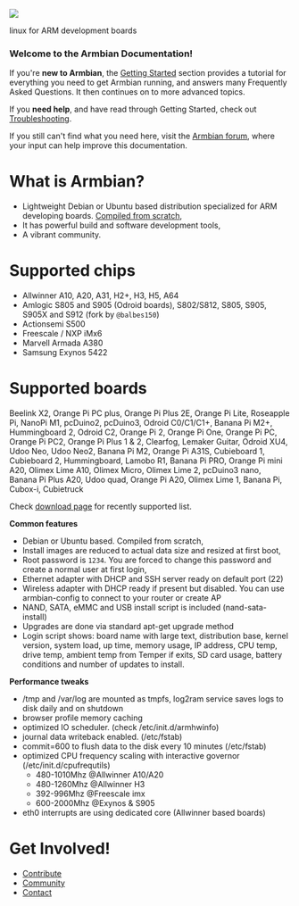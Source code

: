 [![](http://www.armbian.com/wp-content/uploads/2016/06/logo_middle.png)](http://www.armbian.com)

linux for ARM development boards

<h3>Welcome to the Armbian Documentation!</h3>

If you're **new to Armbian**, the [Getting Started](User-Guide_Getting-Started.md) section 
provides a tutorial for everything you need to get Armbian running,
and answers many Frequently Asked Questions.
It then continues on to more advanced topics.

If you **need help**, and have read through Getting Started, check out [Troubleshooting](User-Guide_Advanced-Features.md#how-to-troubleshoot).

If you still can't find what you need here, visit the [Armbian forum](http://forum.armbian.com/), where your input can help improve this documentation.

# What is Armbian? #

- Lightweight Debian or Ubuntu based distribution specialized for ARM developing boards. [Compiled from scratch](https://github.com/igorpecovnik/lib),
- It has powerful build and software development tools,
- A vibrant community.

# Supported chips

- Allwinner A10, A20, A31, H2+, H3, H5, A64
- Amlogic S805 and S905 (Odroid boards), S802/S812, S805, S905, S905X and S912 (fork by `@balbes150`)
- Actionsemi S500
- Freescale / NXP iMx6
- Marvell Armada A380
- Samsung Exynos 5422

# Supported boards

Beelink X2, Orange Pi PC plus, Orange Pi Plus 2E, Orange Pi Lite, Roseapple Pi, NanoPi M1, pcDuino2, pcDuino3, Odroid C0/C1/C1+, Banana Pi M2+, Hummingboard 2, Odroid C2, Orange Pi 2, Orange Pi One, Orange Pi PC, Orange Pi PC2, Orange Pi Plus 1 & 2, Clearfog, Lemaker Guitar, Odroid XU4, Udoo Neo, Udoo Neo2, Banana Pi M2, Orange Pi A31S, Cubieboard 1, Cubieboard 2, Hummingboard, Lamobo R1, Banana Pi PRO, Orange Pi mini A20, Olimex Lime A10, Olimex Micro, Olimex Lime 2, pcDuino3 nano, Banana Pi Plus A20, Udoo quad, Orange Pi A20, Olimex Lime 1, Banana Pi, Cubox-i, Cubietruck

Check [download page](http://www.armbian.com/download/) for recently supported list.


**Common features**

- Debian or Ubuntu based. Compiled from scratch,
- Install images are reduced to actual data size and resized at first boot,
- Root password is `1234`. You are forced to change this password and create a normal user at first login,
- Ethernet adapter with DHCP and SSH server ready on default port (22)
- Wireless adapter with DHCP ready if present but disabled. You can use armbian-config to connect to your router or create AP 
- NAND, SATA, eMMC and USB install script is included (nand-sata-install)
- Upgrades are done via standard apt-get upgrade method
- Login script shows: board name with large text, distribution base, kernel version, system load, up time, memory usage, IP address, CPU temp, drive temp, ambient temp from Temper if exits, SD card usage, battery conditions and number of updates to install.

**Performance tweaks**

- /tmp and /var/log are mounted as tmpfs, log2ram service saves logs to disk daily and on shutdown
- browser profile memory caching
- optimized IO scheduler. (check /etc/init.d/armhwinfo)
- journal data writeback enabled. (/etc/fstab)
- commit=600 to flush data to the disk every 10 minutes (/etc/fstab)
- optimized CPU frequency scaling with interactive governor (/etc/init.d/cpufrequtils)
    - 480-1010Mhz @Allwinner A10/A20
    - 480-1260Mhz @Allwinner H3
    - 392-996Mhz @Freescale imx
    - 600-2000Mhz @Exynos & S905
- eth0 interrupts are using dedicated core (Allwinner based boards)

# Get Involved! #

* [Contribute](Process_Contribute)
* [Community](http://forum.armbian.com)
* [Contact](http://www.armbian.com/contact/)
